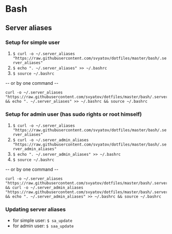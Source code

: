 # Bash

## Server aliases

### Setup for simple user

1. `$ curl -o ~/.server_aliases "https://raw.githubusercontent.com/svyatov/dotfiles/master/bash/.server_aliases"`
2. `$ echo ". ~/.server_aliases" >> ~/.bashrc`
3. `$ source ~/.bashrc`

-- or by one command --

```shell
curl -o ~/.server_aliases "https://raw.githubusercontent.com/svyatov/dotfiles/master/bash/.server_aliases" && echo ". ~/.server_aliases" >> ~/.bashrc && source ~/.bashrc
```

### Setup for admin user (has sudo rights or root himself)

1. `$ curl -o ~/.server_aliases "https://raw.githubusercontent.com/svyatov/dotfiles/master/bash/.server_aliases"`
2. `$ curl -o ~/.server_admin_aliases "https://raw.githubusercontent.com/svyatov/dotfiles/master/bash/.server_admin_aliases"`
3. `$ echo ". ~/.server_admin_aliases" >> ~/.bashrc`
4. `$ source ~/.bashrc`

-- or by one command --
```shell
curl -o ~/.server_aliases "https://raw.githubusercontent.com/svyatov/dotfiles/master/bash/.server_aliases" && curl -o ~/.server_admin_aliases "https://raw.githubusercontent.com/svyatov/dotfiles/master/bash/.server_admin_aliases" && echo ". ~/.server_admin_aliases" >> ~/.bashrc && source ~/.bashrc
```

### Updating server aliases

* for simple user: `$ sa_update`
* for admin user: `$ saa_update`
